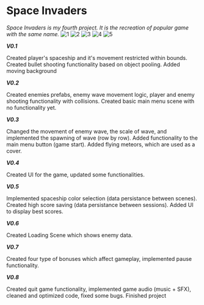 # Space Invaders

_Space Invaders is my fourth project. It is the recreation of popular game with the same name._
![1](https://github.com/OCiesla01/Space-Invaders/assets/130390861/bd8648e1-2607-40b2-844f-c9deaab7567b)
![2](https://github.com/OCiesla01/Space-Invaders/assets/130390861/2a9b3511-543a-4a46-9011-546edca06e5c)
![3](https://github.com/OCiesla01/Space-Invaders/assets/130390861/59711aeb-6422-4df7-925f-5ce6d2613b3b)
![4](https://github.com/OCiesla01/Space-Invaders/assets/130390861/33e2784f-9234-4e81-adef-f1f5cfc61be3)
![5](https://github.com/OCiesla01/Space-Invaders/assets/130390861/1117df29-09c1-426c-8f2d-fe29d6fbda68)

***V0.1***

Created player's spaceship and it's movement restricted within bounds. Created bullet shooting functionality based on object pooling.
Added moving background

***V0.2***

Created enemies prefabs, enemy wave movement logic, player and enemy shooting functionality with collisions. Created basic main menu scene with no functionality yet.

***V0.3***

Changed the movement of enemy wave, the scale of wave, and implemented the spawning of wave (row by row). Added functionality to the main menu button (game start). Added flying meteors, which are used as a cover.

***V0.4***

Created UI for the game, updated some functionalities.

***V0.5***

Implemented spaceship color selection (data persistance between scenes). Created high score saving (data persistance between sessions). Added UI to display best scores.

***V0.6***

Created Loading Scene which shows enemy data.

***V0.7***

Created four type of bonuses which affect gameplay, implemented pause functionality.

***V0.8***

Created quit game functionality, implemented game audio (music + SFX), cleaned and optimized code, fixed some bugs. 
Finished project
